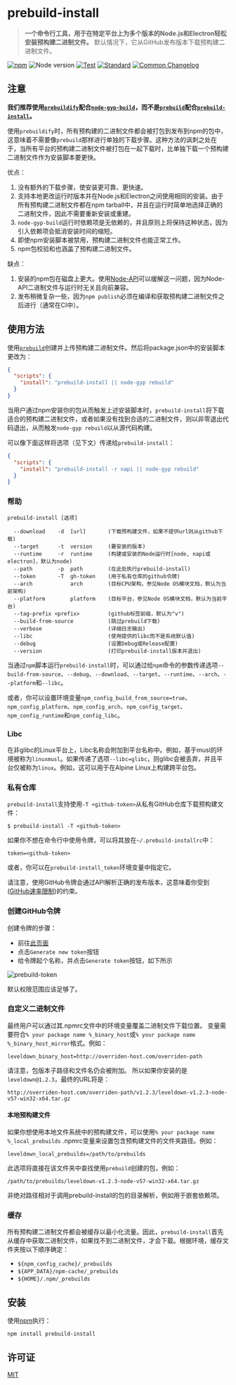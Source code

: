 # prebuild-install

> **一个命令行工具，用于在特定平台上为多个版本的Node.js和Electron轻松安装预构建二进制文件。**
> 默认情况下，它从GitHub发布版本下载预构建二进制文件。

[![npm](https://img.shields.io/npm/v/prebuild-install.svg)](https://www.npmjs.com/package/prebuild-install)
![Node version](https://img.shields.io/node/v/prebuild-install.svg)
[![Test](https://img.shields.io/github/actions/workflow/status/prebuild/prebuild-install/test.yml?label=test)](https://github.com/prebuild/prebuild-install/actions/workflows/test.yml)
[![Standard](https://img.shields.io/badge/standard-informational?logo=javascript\&logoColor=fff)](https://standardjs.com)
[![Common Changelog](https://common-changelog.org/badge.svg)](https://common-changelog.org)

## 注意

**我们推荐使用[`prebuildify`](https://github.com/prebuild/prebuildify)配合[`node-gyp-build`](https://github.com/prebuild/node-gyp-build)，而不是[`prebuild`](https://github.com/prebuild/prebuild)配合[`prebuild-install`](https://github.com/prebuild/prebuild-install)。**

使用`prebuildify`时，所有预构建的二进制文件都会被打包到发布到npm的包中，这意味着不需要像`prebuild`那样进行单独的下载步骤。这种方法的讽刺之处在于，当所有平台的预构建二进制文件被打包在一起下载时，比单独下载一个预构建二进制文件作为安装脚本要更快。

优点：

1. 没有额外的下载步骤，使安装更可靠、更快速。
2. 支持本地更改运行时版本并在Node.js和Electron之间使用相同的安装。由于所有预构建二进制文件都在npm tarball中，并且在运行时简单地选择正确的二进制文件，因此不需要重新安装或重建。
3. `node-gyp-build`运行时依赖项是无依赖的，并且原则上将保持这种状态，因为引入依赖项会抵消安装时间的缩短。
4. 即使npm安装脚本被禁用，预构建二进制文件也能正常工作。
5. npm包校验和也涵盖了预构建二进制文件。

缺点：

1. 安装的npm包在磁盘上更大。使用[Node-API](https://nodejs.org/api/n-api.html)可以缓解这一问题，因为Node-API二进制文件与运行时无关且向前兼容。
2. 发布稍微复杂一些，因为`npm publish`必须在编译和获取预构建二进制文件之后进行（通常在CI中）。

## 使用方法

使用[`prebuild`](https://github.com/prebuild/prebuild)创建并上传预构建二进制文件。然后将package.json中的安装脚本更改为：

```json
{
  "scripts": {
    "install": "prebuild-install || node-gyp rebuild"
  }
}
```

当用户通过npm安装你的包从而触发上述安装脚本时，`prebuild-install`将下载适合的预构建二进制文件，或者如果没有找到合适的二进制文件，则以非零退出代码退出，从而触发`node-gyp rebuild`以从源代码构建。

可以像下面这样将选项（见下文）传递给`prebuild-install`：

```json
{
  "scripts": {
    "install": "prebuild-install -r napi || node-gyp rebuild"
  }
}
```

### 帮助

```
prebuild-install [选项]

  --download    -d  [url]       (下载预构建文件，如果不提供url则从github下载)
  --target      -t  version     (要安装的版本)
  --runtime     -r  runtime     (构建或安装的Node运行时[node, napi或electron]，默认为node)
  --path        -p  path        (在此处执行prebuild-install)
  --token       -T  gh-token    (用于私有仓库的github令牌)
  --arch            arch        (目标CPU架构，参见Node OS模块文档，默认为当前架构)
  --platform        platform    (目标平台，参见Node OS模块文档，默认为当前平台)
  --tag-prefix <prefix>         (github标签前缀，默认为"v")
  --build-from-source           (跳过prebuild下载)
  --verbose                     (详细日志输出)
  --libc                        (使用提供的libc而不是系统默认值)
  --debug                       (设置Debug或Release配置)
  --version                     (打印prebuild-install版本并退出)
```

当通过`npm`脚本运行`prebuild-install`时，可以通过给`npm`命令的参数传递选项`--build-from-source`、`--debug`、`--download`、`--target`、`--runtime`、`--arch`、`--platform`和`--libc`。

或者，你可以设置环境变量`npm_config_build_from_source=true`、`npm_config_platform`、`npm_config_arch`、`npm_config_target`、`npm_config_runtime`和`npm_config_libc`。

### Libc

在非glibc的Linux平台上，Libc名称会附加到平台名称中。例如，基于musl的环境被称为`linuxmusl`。如果传递了选项`--libc=glibc`，则glibc会被丢弃，并且平台仅被称为`linux`。例如，这可以用于在Alpine Linux上构建跨平台包。

### 私有仓库

`prebuild-install`支持使用`-T <github-token>`从私有GitHub仓库下载预构建文件：

```
$ prebuild-install -T <github-token>
```

如果你不想在命令行中使用令牌，可以将其放在`~/.prebuild-installrc`中：

```
token=<github-token>
```

或者，你可以在`prebuild-install_token`环境变量中指定它。

请注意，使用GitHub令牌会通过API解析正确的发布版本，这意味着你受到([GitHub速率限制](https://developer.github.com/v3/rate_limit/))的约束。

### 创建GitHub令牌

创建令牌的步骤：

- 前往[此页面](https://github.com/settings/tokens)
- 点击`Generate new token`按钮
- 给令牌起个名称，并点击`Generate token`按钮，如下所示

![prebuild-token](https://cloud.githubusercontent.com/assets/13285808/20844584/d0b85268-b8c0-11e6-8b08-2b19522165a9.png)

默认权限范围应该足够了。

### 自定义二进制文件

最终用户可以通过其.npmrc文件中的环境变量覆盖二进制文件下载位置。
变量需要符合`% your package name %_binary_host`或`% your package name %_binary_host_mirror`格式。例如：

```
leveldown_binary_host=http://overriden-host.com/overriden-path
```

请注意，包版本子路径和文件名仍会被附加。
所以如果你安装的是`leveldown@1.2.3`，最终的URL将是：

```
http://overriden-host.com/overriden-path/v1.2.3/leveldown-v1.2.3-node-v57-win32-x64.tar.gz
```

#### 本地预构建文件

如果你想使用本地文件系统中的预构建文件，可以使用`% your package name %_local_prebuilds` .npmrc变量来设置包含预构建文件的文件夹路径。例如：

```
leveldown_local_prebuilds=/path/to/prebuilds
```

此选项将直接在该文件夹中查找使用`prebuild`创建的包，例如：

```
/path/to/prebuilds/leveldown-v1.2.3-node-v57-win32-x64.tar.gz
```

非绝对路径相对于调用prebuild-install的包的目录解析，例如用于嵌套依赖项。

### 缓存

所有预构建二进制文件都会被缓存以最小化流量。因此，`prebuild-install`首先从缓存中获取二进制文件，如果找不到二进制文件，才会下载。根据环境，缓存文件夹按以下顺序确定：

- `${npm_config_cache}/_prebuilds`
- `${APP_DATA}/npm-cache/_prebuilds`
- `${HOME}/.npm/_prebuilds`

## 安装

使用[npm](https://npmjs.org)执行：

```
npm install prebuild-install
```

## 许可证

[MIT](./LICENSE)
